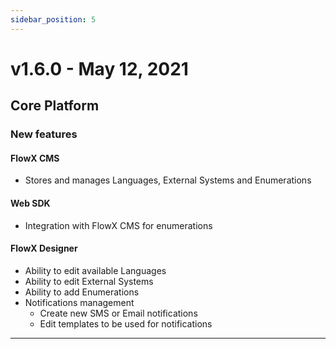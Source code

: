 ```yaml
---
sidebar_position: 5
---
```


# v1.6.0 - May 12, 2021

## Core Platform

### New features

#### FlowX CMS

* Stores and manages Languages, External Systems and Enumerations

#### Web SDK

* Integration with FlowX CMS for enumerations

#### FlowX Designer

* Ability to edit available Languages
* Ability to edit External Systems&#x20;
* Ability to add Enumerations
* Notifications management
  * Create new SMS or Email notifications
  * Edit templates to be used for notifications

****
